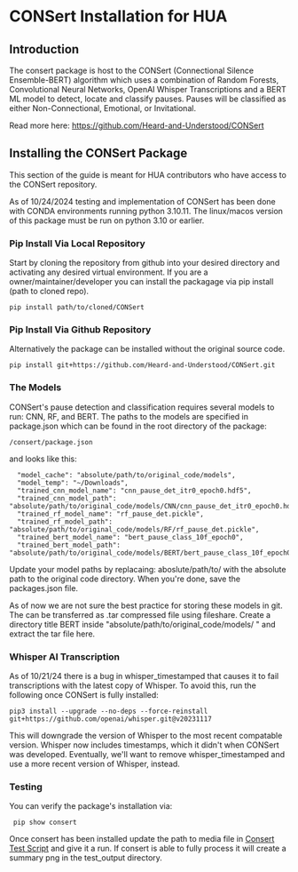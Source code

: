 # CONSert Installation for HUA

## Introduction

The consert package is host to the CONSert (Connectional Silence Ensemble-BERT) algorithm which uses a combination of Random Forests, Convolutional Neural Networks, OpenAI Whisper Transcriptions and a BERT ML model to detect, locate and classify pauses. Pauses will be classified as either Non-Connectional, Emotional, or Invitational. 

Read more here: https://github.com/Heard-and-Understood/CONSert

## Installing the CONSert Package

This section of the guide is meant for HUA contributors who have access to the CONSert repository.  

As of 10/24/2024 testing and implementation of CONSert has been done with CONDA environments running python 3.10.11. The linux/macos version of this package must be run on python 3.10 or earlier. 

### Pip Install Via Local Repository

Start by cloning the repository from github into your desired directory and activating any desired virtual environment.
If you are a owner/maintainer/developer you can install the packagage via pip install (path to cloned repo).

```
pip install path/to/cloned/CONSert
```

### Pip Install Via Github Repository

Alternatively the package can be installed without the original source code.

```
pip install git+https://github.com/Heard-and-Understood/CONSert.git
```

### The Models

CONSert's pause detection and classification requires several models to run: CNN, RF, and BERT. The paths to the models are specified in package.json which can be found in the root directory of the package:
```
/consert/package.json
```
and looks like this:

```
  "model_cache": "absolute/path/to/original_code/models",
  "model_temp": "~/Downloads",
  "trained_cnn_model_name": "cnn_pause_det_itr0_epoch0.hdf5",
  "trained_cnn_model_path": "absolute/path/to/original_code/models/CNN/cnn_pause_det_itr0_epoch0.hdf5",
  "trained_rf_model_name": "rf_pause_det.pickle",
  "trained_rf_model_path": "absolute/path/to/original_code/models/RF/rf_pause_det.pickle",
  "trained_bert_model_name": "bert_pause_class_10f_epoch0",
  "trained_bert_model_path": "absolute/path/to/original_code/models/BERT/bert_pause_class_10f_epoch0"
```

Update your model paths by replacaing: aboslute/path/to/ with the absolute path to the original code directory. When you're done, save the packages.json file.

As of now we are not sure the best practice for storing these models in git. The can be transferred as .tar compressed file using fileshare. Create a directory title BERT inside "absolute/path/to/original_code/models/ " and extract the tar file here.

### Whisper AI Transcription

As of 10/21/24 there is a bug in whisper_timestamped that causes it to fail transcriptions with the latest copy of Whisper. To avoid this, run the following once CONSert is fully installed:

```
pip3 install --upgrade --no-deps --force-reinstall git+https://github.com/openai/whisper.git@v20231117

```
This will downgrade the version of Whisper to the most recent compatable version. Whisper now includes timestamps, which it didn't when CONSert was developed. Eventually, we'll want to remove whisper_timestamped and use a more recent version of Whisper, instead.

### Testing 

You can verify the package's installation via:
````
 pip show consert
````

Once consert has been installed update the path to media file in [Consert Test Script](consert_test_script.py) and give it a run. If consert is able to fully process it will create a summary png in the test_output directory.


